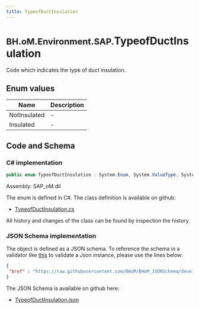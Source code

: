 ```yaml
---
title: TypeofDuctInsulation
---
```


# <small>BH.oM.Environment.SAP.</small>**TypeofDuctInsulation**

Code which indicates the type of duct insulation.

## Enum values

| Name            | Description                                                    |
|-----------------|----------------------------------------------------------------|
| NotInsulated |  -  |
| Insulated |  -  |


## Code and Schema

### C# implementation

``` C# title="C#"
public enum TypeofDuctInsulation : System.Enum, System.ValueType, System.IComparable, System.ISpanFormattable, System.IFormattable, System.IConvertible
```

Assembly: SAP_oM.dll

The enum is defined in C#. The class definition is available on github:

- [TypeofDuctInsulation.cs](https://github.com/BHoM/SAP_Toolkit/blob/develop/SAP_oM/Enums\TypeOfDuctInsulation.cs)

All history and changes of the class can be found by inspection the history.
### JSON Schema implementation

The object is defined as a JSON schema. To reference the schema in a validator like [this](https://www.jsonschemavalidator.net/) to validate a Json instance, please use the lines below:

``` json title="JSON Schema"
{
 "$ref" : "https://raw.githubusercontent.com/BHoM/BHoM_JSONSchema/develop/SAP_oM/SAP/TypeofDuctInsulation.json"
}
```

The JSON Schema is available on github here:

- [TypeofDuctInsulation.json](https://github.com/BHoM/BHoM_JSONSchema/blob/develop/SAP_oM/SAP/TypeofDuctInsulation.json)
